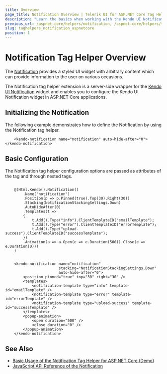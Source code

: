 ```yaml
---
title: Overview
page_title: Notification Overview | Telerik UI for ASP.NET Core Tag Helpers
description: "Learn the basics when working with the Kendo UI Notification tag helper for ASP.NET Core (MVC 6 or ASP.NET Core MVC)."
previous_url: /aspnet-core/helpers/notification, /aspnet-core/helpers/tag-helpers/notification
slug: taghelpers_notification_aspnetcore
position: 1
---
```


# Notification Tag Helper Overview

The [Notification](http://docs.telerik.com/kendo-ui/controls/layout/notification/overview) provides a styled UI widget with arbitrary content which can provide information to the user on various occasions.

The Notification tag helper extension is a server-side wrapper for the [Kendo UI Notification](http://demos.telerik.com/kendo-ui/notification/index) widget and enables you to configure the Kendo UI Notification widget in ASP.NET Core applications.

## Initializing the Notification

The following example demonstrates how to define the Notification by using the Notification tag helper.

        <kendo-notification name="notification" auto-hide-after="0"></kendo-notification>

## Basic Configuration

The Notification tag helper configuration options are passed as attributes of the tag and through nested tags.

```cshtml

	@(Html.Kendo().Notification()
		.Name("notification")
		.Position(p => p.Pinned(true).Top(30).Right(30))
		.Stacking(NotificationStackingSettings.Down)
		.AutoHideAfter(0)
		.Templates(t =>
		{
			t.Add().Type("info").ClientTemplateID("emailTemplate");
			t.Add().Type("error").ClientTemplateID("errorTemplate");
			t.Add().Type("upload-success").ClientTemplateID("successTemplate");
		})
		.Animation(a => a.Open(e => e.Duration(500)).Close(e => e.Duration(0)))
	)

```
```tagHelper

	<kendo-notification name="notification"
				        stacking="NotificationStackingSettings.Down"
				        auto-hide-after="0">
		<position pinned="true" top="30" right="30" />
		<templates>
			<notification-template type="info" template-id="emailTemplate" />
			<notification-template type="error" template-id="errorTemplate" />
			<notification-template type="upload-success" template-id="successTemplate" />
		</templates>
		<popup-animation>
			<open duration="500" />
			<close duration="0" />
		</popup-animation>
	</kendo-notification>
```

## See Also

* [Basic Usage of the Notification Tag Helper for ASP.NET Core (Demo)](https://demos.telerik.com/aspnet-core/notification/tag-helper)
* [JavaScript API Reference of the Notification](http://docs.telerik.com/kendo-ui/api/javascript/ui/notification)
